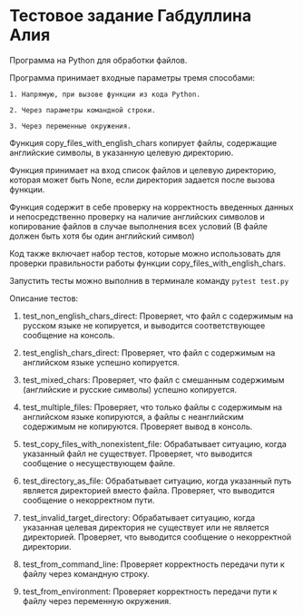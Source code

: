 # Тестовое задание Габдуллина Алия
Программа на Python для обработки файлов.

Программа принимает входные параметры тремя способами: 

    1. Напрямую, при вызове функции из кода Python.
    
    2. Через параметры командной строки.
    
    3. Через переменные окружения.
    
Функция copy_files_with_english_chars копирует файлы, содержащие английские символы, в указанную целевую директорию. 

Функция принимает на вход список файлов и целевую директорию, которая может быть None, если директория задается после вызова функции. 

Функция содержит в себе проверку на корректность введенных данных и непосредственно проверку на наличие английских символов и копирование файлов в случае выполнения всех условий (В файле должен быть хотя бы один английский символ)

Код также включает набор тестов, которые можно использовать для проверки правильности работы функции copy_files_with_english_chars.

Запустить тесты можно выполнив в терминале команду `pytest test.py`

Описание тестов:

1. test_non_english_chars_direct: Проверяет, что файл с содержимым на русском языке не копируется, и выводится соответствующее сообщение на консоль.

2. test_english_chars_direct: Проверяет, что файл с содержимым на английском языке успешно копируется.

3. test_mixed_chars: Проверяет, что файл с смешанным содержимым (английские и русские символы) успешно копируется.

4. test_multiple_files: Проверяет, что только файлы с содержимым на английском языке копируются, а файлы с неанглийским содержимым не копируются. Проверяет вывод в консоль.

5. test_copy_files_with_nonexistent_file: Обрабатывает ситуацию, когда указанный файл не существует. Проверяет, что выводится сообщение о несуществующем файле.

6. test_directory_as_file: Обрабатывает ситуацию, когда указанный путь является директорией вместо файла. Проверяет, что выводится сообщение о некорректном пути.

7. test_invalid_target_directory: Обрабатывает ситуацию, когда указанная целевая директория не существует или не является директорией. Проверяет, что выводится сообщение о некорректной директории.

8. test_from_command_line: Проверяет корректность передачи пути к файлу через командную строку. 

9. test_from_environment: Проверяет корректность передачи пути к файлу через переменную окружения. 



